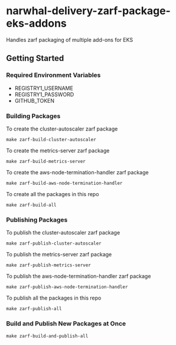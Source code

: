 # narwhal-delivery-zarf-package-eks-addons
Handles zarf packaging of multiple add-ons for EKS

## Getting Started

### Required Environment Variables

- REGISTRY1_USERNAME
- REGISTRY1_PASSWORD
- GITHUB_TOKEN

### Building Packages

To create the cluster-autoscaler zarf package
``` shell
make zarf-build-cluster-autoscaler
```

To create the metrics-server zarf package
``` shell
make zarf-build-metrics-server
```

To create the aws-node-termination-handler zarf package
``` shell
make zarf-build-aws-node-termination-handler
```

To create all the packages in this repo
``` shell
make zarf-build-all
```

### Publishing Packages

To publish the cluster-autoscaler zarf package
``` shell
make zarf-publish-cluster-autoscaler
```

To publish the metrics-server zarf package
``` shell
make zarf-publish-metrics-server
```

To publish the aws-node-termination-handler zarf package
``` shell
make zarf-publish-aws-node-termination-handler
```

To publish all the packages in this repo

``` shell
make zarf-publish-all
```

### Build and Publish New Packages at Once
``` shell
make zarf-build-and-publish-all
```